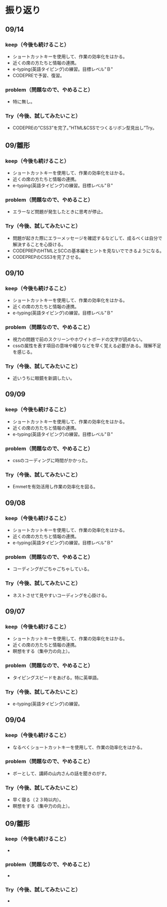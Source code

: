 # 振り返り


## 09/14

### keep（今後も続けること）

- ショートカットキーを使用して、作業の効率化をはかる。
- 近くの席の方たちと情報の連携。
- e-typing(英語タイピング)の練習。目標レベル"Ｂ"
- CODEPREで予習、復習。

### problem（問題なので、やめること）

- 特に無し。

### Try（今後、試してみたいこと）

- CODEPREの”CSS3”を完了。”HTML&CSSでつくるリボン型見出し”Try。



## 09/雛形

### keep（今後も続けること）

- ショートカットキーを使用して、作業の効率化をはかる。
- 近くの席の方たちと情報の連携。
- e-typing(英語タイピング)の練習。目標レベル"Ｂ"

### problem（問題なので、やめること）

- エラーなど問題が発生したときに思考が停止。

### Try（今後、試してみたいこと）

- 問題が起きた際にエラーメッセージを確認するなどして、成るべくは自分で解決することを心掛ける。
- CODEPREPのHTMLとSCCの基本編をヒントを見ないでできるようになる。
- CODEPREPのCSS3を完了させる。



## 09/10

### keep（今後も続けること）

- ショートカットキーを使用して、作業の効率化をはかる。
- 近くの席の方たちと情報の連携。
- e-typing(英語タイピング)の練習。目標レベル"Ｂ"

### problem（問題なので、やめること）

- 視力の問題で前のスクリーンやホワイトボードの文字が読めない。
- cssの属性を表す項目の意味や綴りなどを早く覚える必要がある。理解不足を感じる。

### Try（今後、試してみたいこと）

- 近いうちに眼鏡を新調したい。


## 09/09

### keep（今後も続けること）

- ショートカットキーを使用して、作業の効率化をはかる。
- 近くの席の方たちと情報の連携。
- e-typing(英語タイピング)の練習。目標レベル"Ｂ"

### problem（問題なので、やめること）

- cssのコーディングに時間がかかった。

### Try（今後、試してみたいこと）

- Emmetを有効活用し作業の効率化を図る。



## 09/08

### keep（今後も続けること）

- ショートカットキーを使用して、作業の効率化をはかる。
- 近くの席の方たちと情報の連携。
- e-typing(英語タイピング)の練習。目標レベル"Ｂ"

### problem（問題なので、やめること）

- コーディングがごちゃごちゃしている。

### Try（今後、試してみたいこと）

- ネストさせて見やすいコーディングを心掛ける。



## 09/07

### keep（今後も続けること）

- ショートカットキーを使用して、作業の効率化をはかる。
- 近くの席の方たちと情報の連携。
- 瞑想をする（集中力の向上）。

### problem（問題なので、やめること）

- タイピングスピードをあげる。特に英単語。

### Try（今後、試してみたいこと）

- e-typing(英語タイピング)の練習。



## 09/04

### keep（今後も続けること）

- なるべくショートカットキーを使用して、作業の効率化をはかる。

### problem（問題なので、やめること）

- ボーとして、講師の山内さんの話を聞きのがす。

### Try（今後、試してみたいこと）

- 早く寝る（２３時以内）。
- 瞑想をする（集中力の向上）。



## 09/雛形

### keep（今後も続けること）

- 

### problem（問題なので、やめること）

- 

### Try（今後、試してみたいこと）

- 